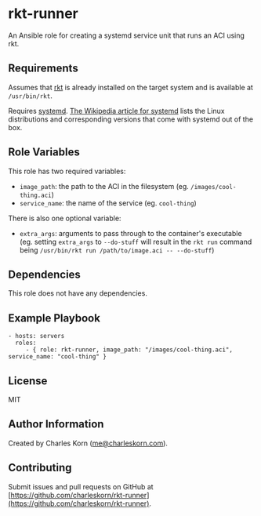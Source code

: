 rkt-runner
=========

An Ansible role for creating a systemd service unit that runs an ACI using rkt.

Requirements
------------

Assumes that [rkt](https://github.com/coreos/rkt) is already installed on the target system and is available at `/usr/bin/rkt`. 

Requires [systemd](http://freedesktop.org/wiki/Software/systemd/). [The Wikipedia article for systemd](http://en.wikipedia.org/wiki/Systemd) lists the Linux distributions and corresponding versions that come with systemd out of the box.

Role Variables
--------------

This role has two required variables:

* `image_path`: the path to the ACI in the filesystem (eg. `/images/cool-thing.aci`)
* `service_name`: the name of the service (eg. `cool-thing`)

There is also one optional variable:

* `extra_args`: arguments to pass through to the container's executable 
  (eg. setting `extra_args` to `--do-stuff` will result in the `rkt run` command being `/usr/bin/rkt run /path/to/image.aci -- --do-stuff`)

Dependencies
------------

This role does not have any dependencies.

Example Playbook
----------------

    - hosts: servers
      roles:
         - { role: rkt-runner, image_path: "/images/cool-thing.aci", service_name: "cool-thing" }

License
-------

MIT

Author Information
------------------

Created by Charles Korn ([me@charleskorn.com](me@charleskorn.com)).


Contributing
------------

Submit issues and pull requests on GitHub at [https://github.com/charleskorn/rkt-runner](https://github.com/charleskorn/rkt-runner).
